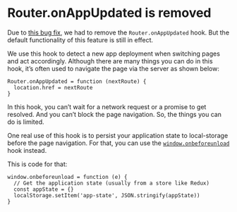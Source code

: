 # Router.onAppUpdated is removed

Due to [this bug fix](https://github.com/vercel/next.js/pull/3849), we had to remove the `Router.onAppUpdated` hook. But the default functionality of this feature is still in effect.

We use this hook to detect a new app deployment when switching pages and act accordingly. Although there are many things you can do in this hook, it’s often used to navigate the page via the server as shown below:

    Router.onAppUpdated = function (nextRoute) {
      location.href = nextRoute
    }

In this hook, you can’t wait for a network request or a promise to get resolved. And you can’t block the page navigation. So, the things you can do is limited.

One real use of this hook is to persist your application state to local-storage before the page navigation. For that, you can use the [`window.onbeforeunload`](https://developer.mozilla.org/en-US/docs/Web/API/WindowEventHandlers/onbeforeunload) hook instead.

This is code for that:

    window.onbeforeunload = function (e) {
      // Get the application state (usually from a store like Redux)
      const appState = {}
      localStorage.setItem('app-state', JSON.stringify(appState))
    }
